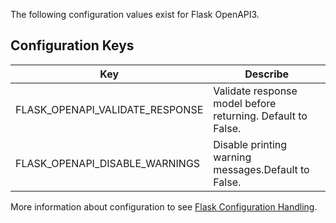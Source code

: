 The following configuration values exist for Flask OpenAPI3.

## Configuration Keys

| Key                             | Describe                                                    |
|---------------------------------|-------------------------------------------------------------|
| FLASK_OPENAPI_VALIDATE_RESPONSE | Validate response model before returning. Default to False. |
| FLASK_OPENAPI_DISABLE_WARNINGS  | Disable printing warning messages.Default to False.         |

More information about configuration to
see [Flask Configuration Handling](https://flask.palletsprojects.com/en/latest/config/).